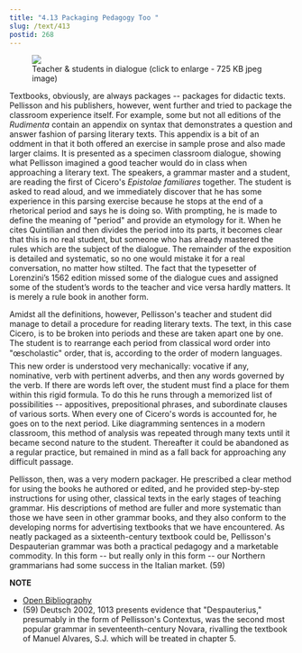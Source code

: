 ```yaml
---
title: "4.13 Packaging Pedagogy Too "
slug: /text/413
postid: 268
---
```

<p style="text-align: center;">

<figure class="mkdn-figure">
    <div onClick="createLightbox('/images_full/4.00_Chapter_Four/HFS_087.01.jpg')" data="/images_full/0.00_Introduction/Wing-ZP-535.D175Negrotitle.jpg" class="mkdn-image-link" id="lbimage">
    <img class="mkdn-image" src="/images_full/4.00_Chapter_Four/HFS_087.01.jpg" />
    <figcaption class="mkdn-figcaption">Teacher &amp; students in dialogue (click to enlarge - 725 KB jpeg image)</figcaption>
    </div>
</figure>

Textbooks, obviously, are always packages -- packages for didactic texts. Pellisson and his publishers, however, went further and tried to package the classroom experience itself. For example, some but not all editions of the *Rudimenta* contain an appendix on syntax that demonstrates a question and answer fashion of parsing literary texts. This appendix is a bit of an oddment in that it both offered an exercise in sample prose and also made larger claims. It is presented as a specimen classroom dialogue, showing what Pellisson imagined a good teacher would do in class when approaching a literary text. The speakers, a grammar master and a student, are reading the first of Cicero's *Epistolae familiares* together. The student is asked to read aloud, and we immediately discover that he has some experience in this parsing exercise because he stops at the end of a rhetorical period and says he is doing so. With prompting, he is made to define the meaning of "period" and provide an etymology for it. When he cites Quintilian and then divides the period into its parts, it becomes clear that this is no real student, but someone who has already mastered the rules which are the subject of the dialogue. The remainder of the exposition is detailed and systematic, so no one would mistake it for a real conversation, no matter how stilted. The fact that the typesetter of Lorenzini’s 1562 edition missed some of the dialogue cues and assigned some of the student’s words to the teacher and vice versa hardly matters. It is merely a rule book in another form.

Amidst all the definitions, however, Pellisson's teacher and student did manage to detail a procedure for reading literary texts. The text, in this case Cicero, is to be broken into periods and these are taken apart one by one. The student is to rearrange each period from classical word order into "œscholastic" order, that is, according to the order of modern languages. This new order is understood very mechanically: vocative if any, nominative, verb with pertinent adverbs, and then any words governed by the verb. If there are words left over, the student must find a place for them within this rigid formula. To do this he runs through a memorized list of possibilities -- appositives, prepositional phrases, and subordinate clauses of various sorts. When every one of Cicero's words is accounted for, he goes on to the next period. Like diagramming sentences in a modern classroom, this method of analysis was repeated through many texts until it became second nature to the student. Thereafter it could be abandoned as a regular practice, but remained in mind as a fall back for approaching any difficult passage.

Pellisson, then, was a very modern packager. He prescribed a clear method for using the books he authored or edited, and he provided step-by-step instructions for using other, classical texts in the early stages of teaching grammar. His descriptions of method are fuller and more systematic than those we have seen in other grammar books, and they also conform to the developing norms for advertising textbooks that we have encountered. As neatly packaged as a sixteenth-century textbook could be, Pellisson's Despauterian grammar was both a practical pedagogy and a marketable commodity. In this form -- but really only in this form -- our Northern grammarians had some success in the Italian market. (59)

**NOTE**
* [Open Bibliography](/bibliography.pdf)
* (59) Deutsch 2002, 1013 presents evidence that "Despauterius," presumably in the form of Pellisson's Contextus, was the second most popular grammar in seventeenth-century Novara, rivalling the textbook of Manuel Alvares, S.J. which will be treated in chapter 5.
